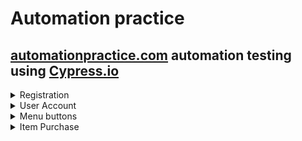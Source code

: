 # Automation practice

## [automationpractice.com](http://automationpractice.com/index.php?) automation testing using [Cypress.io](https://www.cypress.io/)

<details>
  <summary>Registration</summary>
  
  
  - [registration.cy.js](https://github.com/Wellsx/Automationpractice/blob/main/cypress/e2e/Registration/registration.cy.js) - Registers a new user
  - [invalid_registration.cy.js](https://github.com/Wellsx/Automationpractice/blob/main/cypress/e2e/Registration/invalid_registration.cy.js) - Negative test case. Register a new user with no mandatory fields filled
  - [registration_new_email.cy.js](https://github.com/Wellsx/Automationpractice/blob/main/cypress/e2e/Registration/registration_new_email.cy.js) - Register a new user with a different email than the one used
  - [registration_new_name.cy.js](https://github.com/Wellsx/Automationpractice/blob/main/cypress/e2e/Registration/registration_new_name.cy.js) - Register a new user with a different address name and last name
  - [registration_new_email_and_name.cy.js](https://github.com/Wellsx/Automationpractice/blob/main/cypress/e2e/Registration/registration_new_email_and_name.cy.js) - Register a new user with a different email and name

</details>

<details>
    <summary>User Account</summary>

- [login.cy.js](https://github.com/Wellsx/Automationpractice/blob/main/cypress/e2e/login.cy.js) - Logging in test
- [invalid_login_username.cy.js](https://github.com/Wellsx/Automationpractice/blob/main/cypress/e2e/User_Account/invalid_login_username.cy.js) - Negative test case. Logging in with invalid username
- [invalid_login_password.cy.js](https://github.com/Wellsx/Automationpractice/blob/main/cypress/e2e/User_Account/invalid_login_password.cy.js) - Negative test case. Logging in with invalid password
- [logout.cy.js](https://github.com/Wellsx/Automationpractice/blob/main/cypress/e2e/User_Account/logout.cy.js) Logging user out
- [order_history.cy.js](https://github.com/Wellsx/Automationpractice/blob/main/cypress/e2e/User_Account/order_history.cy.js) - Testing the order history page
- [update_address.cy.js](https://github.com/Wellsx/Automationpractice/blob/main/cypress/e2e/User_Account/update_address.cy.js) - Logging in and updating the user delivery address
- [wishlist.cy.js](https://github.com/Wellsx/Automationpractice/blob/main/cypress/e2e/User_Account/wishlist.cy.js) - Adding an item to "My Wishlist" and creating a new wishlist

</details>

<details>
    <summary>Menu buttons</summary>

- [top_menu.cy.js](https://github.com/Wellsx/Automationpractice/blob/main/cypress/e2e/Menu_Buttons/top_menu.cy.js) - Testing all top menu and hover menu buttons
- [customer_service.cy.js](https://github.com/Wellsx/Automationpractice/blob/main/cypress/e2e/Menu_Buttons/customer_service.cy.js) - Writes an email to customer service with an image attachment
- [search.cy.js](https://github.com/Wellsx/Automationpractice/blob/main/cypress/e2e/Menu_Buttons/search.cy.js) - Testing the search bar functionality
- [Sign_in.cy.js](https://github.com/Wellsx/Automationpractice/blob/main/cypress/e2e/Menu_Buttons/Sign_in.cy.js) Testing the Sign in button

</details>

<details>
    <summary>Item Purchase</summary>

- [single_item_purchase.cy.js](https://github.com/Wellsx/Automationpractice/blob/main/cypress/e2e/Item_Purchase/single_item_purchase.cy.js) - Adds an item to the cart, logs the user in and purchases the item.
- [multiple_item_purchase](https://github.com/Wellsx/Automationpractice/blob/main/cypress/e2e/Item_Purchasemultiple_item_purchase.cy.js) - Logging the user in and purchasing multiple items
- [cart_check_out_button.cy.js](https://github.com/Wellsx/Automationpractice/blob/main/cypress/e2e/Item_Purchase/cart_check_out_button.cy.js) - Testing cart check out button functionality
- [cart_remove_item.cy.js](https://github.com/Wellsx/Automationpractice/blob/main/cypress/e2e/Item_Purchase/cart_remove_item.cy.js) - Testing quick remove from cart button functionality

</details>
